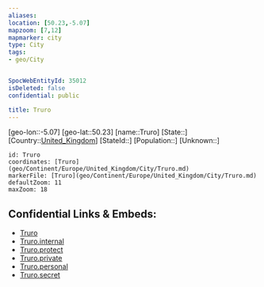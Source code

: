 ```yaml
---
aliases: 
location: [50.23,-5.07]
mapzoom: [7,12] 
mapmarker: city 
type: City
tags:
- geo/City


SpocWebEntityId: 35012
isDeleted: false
confidential: public

title: Truro
---
```

[geo-lon::-5.07]
[geo-lat::50.23]
[name::Truro]
[State::]
[Country::[United_Kingdom](geo/Continent/Europe/United_Kingdom.md)]
[StateId::]
[Population::]
[Unknown::]


```leaflet
id: Truro
coordinates: [Truro](geo/Continent/Europe/United_Kingdom/City/Truro.md)
markerFile: [Truro](geo/Continent/Europe/United_Kingdom/City/Truro.md)
defaultZoom: 11 
maxZoom: 18
```


## Confidential Links & Embeds: 
- [Truro](../../../../../../_public/geo/Continent/Europe/United_Kingdom/City/Truro.md) 
- [Truro.internal](../../../../../../_internal/geo/Continent/Europe/United_Kingdom/City/Truro.internal.md) 
- [Truro.protect](../../../../../../_protect/geo/Continent/Europe/United_Kingdom/City/Truro.protect.md) 
- [Truro.private](../../../../../../_private/geo/Continent/Europe/United_Kingdom/City/Truro.private.md) 
- [Truro.personal](../../../../../../_personal/geo/Continent/Europe/United_Kingdom/City/Truro.personal.md) 
- [Truro.secret](../../../../../../_secret/geo/Continent/Europe/United_Kingdom/City/Truro.secret.md) 
